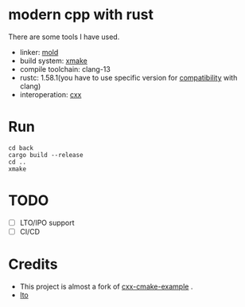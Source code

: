 # modern cpp with rust
There are some tools I have used.
* linker: [mold](https://github.com/rui314/mold)
* build system: [xmake](https://github.com/xmake-io/xmake)
* compile toolchain: clang-13
* rustc: 1.58.1(you have to use specific version for [compatibility](https://doc.rust-lang.org/rustc/linker-plugin-lto.html#toolchain-compatibility) with clang)
* interoperation: [cxx](https://cxx.rs/)

# Run
```shell
cd back
cargo build --release
cd ..
xmake 
```
# TODO
- [ ] LTO/IPO support
- [ ] CI/CD
# Credits
* This project is almost a fork of [cxx-cmake-example](https://github.com/XiangpengHao/cxx-cmake-example) .
* [lto](https://blog.llvm.org/2019/09/closing-gap-cross-language-lto-between.html) 
